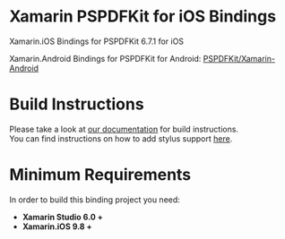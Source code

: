 Xamarin PSPDFKit for iOS Bindings
=================================

Xamarin.iOS Bindings for PSPDFKit 6.7.1 for iOS

Xamarin.Android Bindings for PSPDFKit for Android: [PSPDFKit/Xamarin-Android](https://github.com/PSPDFKit/Xamarin-Android)

Build Instructions
==================

Please take a look at [our documentation](https://pspdfkit.com/guides/ios/current/other-languages/xamarin) for build instructions.  
You can find instructions on how to add stylus support [here](https://pspdfkit.com/guides/ios/current/other-languages/xamarin-stylus-support).

Minimum Requirements
====================

In order to build this binding project you need:

- **Xamarin Studio 6.0 +**
- **Xamarin.iOS 9.8 +**
